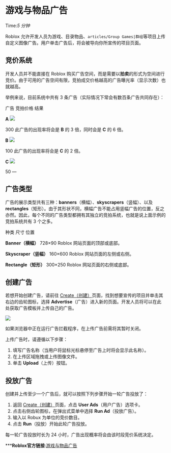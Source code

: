 # 游戏与物品广告 
Time:<em>5  分钟</em>

Roblox 允许开发人员为游戏、目录物品、`articles/Group Games|群组`等项目上传自定义图像广告。用户单击广告后，将会被导向你所宣传的项目页面。

## 竞价系统

开发人员并不能直接在 Roblox 购买广告空间，而是需要以**拍卖**的形式为空间进行竞价。由于可用的广告空间有限，竞拍成交价格越高的广告曝光率（显示次数）也就越高。

举例来说，目前系统中共有 3 条广告（实际情况下常会有数百条广告共同存在）：

广告 竞拍价格 结果

**A**
![](https://developer.roblox.com/assets/blt0fffb3baccc585f5/Robux-Icon-Small.png)

300
此广告的出现率将会是 **B** 的 3 倍，同时会是 **C** 的 6 倍。

**B**
![](https://developer.roblox.com/assets/blt0fffb3baccc585f5/Robux-Icon-Small.png)

100
此广告的出现率将会是 **C** 的 2 倍。

**C**
![](https://developer.roblox.com/assets/blt0fffb3baccc585f5/Robux-Icon-Small.png)

50
—

## 广告类型

广告的展示类型共有三种：**banners**（横幅）、**skyscrapers**（竖幅）、以及 **rectangles**（矩形）。由于其形状不同，横幅广告不能占用竖幅广告的位置，反之亦然。因此，每个不同的广告类型都拥有其独立的竞拍系统，也就是说上面示例的竞拍系统共有 3 个之多。

种类 尺寸 位置

**Banner（横幅）**
728×90
Roblox 网站页面的顶部或底部。

**Skyscraper（竖幅）**
160×600
Roblox 网站页面的左侧或右侧。

**Rectangle（矩形）**
300×250
Roblox 网站页面的右侧或底部。

## 创建广告

若想开始创建广告，请前往 [Create（创建）](https://www.roblox.com/develop)页面，找到想要宣传的项目并单击其右边的齿轮图标，选择 **Advertise**（广告）进入新的页面。开发人员将可以在此处获取广告模板并上传自己的广告。

![](https://developer.roblox.com/assets/blt3463a25683b83c6f/Create-User-Ad.png)



如果浏览器中正在运行广告拦截程序，在上传广告前需将其暂时关闭。 

上传广告时，请遵循以下步骤：

  1. 填写广告名称（当用户将鼠标光标悬停至广告上时将会显示此名称）。
  2. 在上传区域拖拽或上传图像文件。
  3. 单击 **Upload**（上传）按钮。

## 投放广告

创建并上传至少一个广告后，就可以按照下列步骤开始一轮广告投放了：

  1. 返回 [Create（创建）](https://www.roblox.com/develop)页面，点击 **User Ads**（用户广告）选项卡。
  2. 点击右侧齿轮图标，在弹出式菜单中选择 **Run Ad**（投放广告）。
  3. 输入以 Robux 为单位的竞价数目。
  4. 点击 **Run**（投放）开始此轮广告投放。

每一轮广告投放时长为 24 小时，广告出现概率将会由该时段竞价系统决定。 



***__Roblox官方链接__:[游戏与物品广告](https://developer.roblox.com/zh-cn/articles/Advertising)